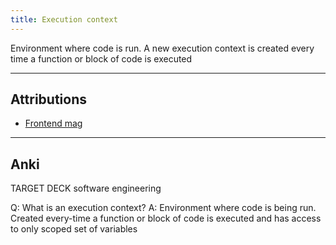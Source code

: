 ```yaml
---
title: Execution context
---
```

Environment where code is run. A new execution context is created every time a function or block of code is executed

---
## Attributions
- [Frontend mag](https://www.frontendmag.com/tutorials/lexical-environment-in-javascript/)

----
## Anki

TARGET DECK
software engineering

Q: What is an execution context?
A: Environment where code is being run. Created every-time a function or block of code is executed and has access to only scoped set of variables
<!--ID: 1700930870826-->
